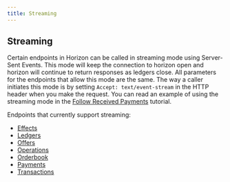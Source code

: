 ```yaml
---
title: Streaming
---
```


## Streaming

Certain endpoints in Horizon can be called in streaming mode using Server-Sent Events. This mode will keep the connection to horizon open and horizon will continue to return responses as ledgers close. All parameters for the endpoints that allow this mode are the same. The way a caller initiates this mode is by setting `Accept: text/event-stream` in the HTTP header when you make the request.
You can read an example of using the streaming mode in the [Follow Received Payments](./tutorials/follow-received-payments.md) tutorial.

Endpoints that currently support streaming:
* [Effects](./endpoints/effects-all.md)
* [Ledgers](./endpoints/ledgers-all.md)
* [Offers](./endpoints/offers-for-account.md)
* [Operations](./endpoints/operations-all.md)
* [Orderbook](./endpoints/orderbook-details.md)
* [Payments](./endpoints/payments-all.md)
* [Transactions](./endpoints/transactions-all.md)